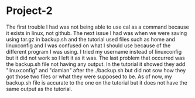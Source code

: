 # Project-2

The first trouble I had was not being able to use cal as a command because it exists in linux, not github.
The next issue I had was when we were saving using tar.gz in backup.sh and the tutorial used files such as home and linuxconfig and I was confused on what I should use because of the different program I was using. I tried my username instead of linuxconfig but it did not work so I left it as it was.
The last problem that occurred was the backup.sh file not having any output. In the tutorial it showed they add "linuxconfig" and "damian" after the ./backup.sh but did not sow how they got those two files or what they were supposed to be.
As of now, my backup.sh file is accurate to the one on the tutorial but it does not have the same output as the tutorial.
